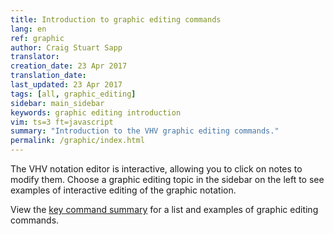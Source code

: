 ```yaml
---
title: Introduction to graphic editing commands
lang: en
ref: graphic
author: Craig Stuart Sapp
translator: 
creation_date: 23 Apr 2017
translation_date: 
last_updated: 23 Apr 2017
tags: [all, graphic_editing]
sidebar: main_sidebar
keywords: graphic editing introduction
vim: ts=3 ft=javascript
summary: "Introduction to the VHV graphic editing commands."
permalink: /graphic/index.html
---
```


The VHV notation editor is interactive, allowing you to click on notes to
modify them.  Choose a graphic editing topic in the sidebar on the left
to see examples of interactive editing of the graphic notation.

View the [key command summary](/graphic/summary) for a list and 
examples of graphic editing commands.
